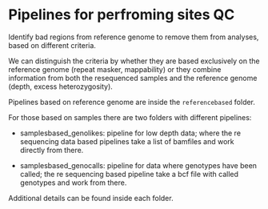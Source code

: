 # Pipelines for perfroming sites QC

Identify bad regions from reference genome to remove them from analyses, based on different criteria.

We can distinguish the criteria by whether they are based exclusively on the reference genome (repeat masker, mappability) or they combine information from both the resequenced samples and the reference genome (depth, excess heterozygosity).

Pipelines based on reference genome are inside the `referencebased` folder.

For those based on samples there are two folders with different pipelines:

 - samplesbased_genolikes: pipeline for low depth data; where the re sequencing data based pipelines take a list of bamfiles and work directly from there.

 - samplesbased_genocalls: pipeline for data where genotypes have been called; the re sequencing based pipeline take a bcf file with called genotypes and work from there.


Additional details can be found inside each folder.

